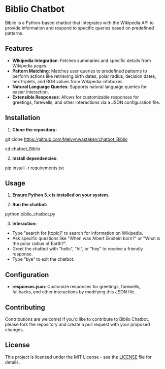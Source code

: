 # Biblio Chatbot

Biblio is a Python-based chatbot that integrates with the Wikipedia API to provide information and respond to specific queries based on predefined patterns.

## Features

- **Wikipedia Integration**: Fetches summaries and specific details from Wikipedia pages.
- **Pattern Matching**: Matches user queries to predefined patterns to perform actions like retrieving birth dates, polar radius, decision dates, hex triplets, and RGB values from Wikipedia infoboxes.
- **Natural Language Queries**: Supports natural language queries for easier interaction.
- **Extensible Responses**: Allows for customizable responses for greetings, farewells, and other interactions via a JSON configuration file.

## Installation

1. **Clone the repository:**

git clone https://github.com/Melvynwastaken/chatbot_Biblio

cd chatbot_Biblio

2. **Install dependencies:**

pip install -r requirements.txt

## Usage

1. **Ensure Python 3.x is installed on your system.**

2. **Run the chatbot:**

python biblio_chatbot.py

3. **Interaction:**
- Type "search for [topic]" to search for information on Wikipedia.
- Ask specific questions like "When was Albert Einstein born?" or "What is the polar radius of Earth?".
- Greet the chatbot with "hello", "hi", or "hey" to receive a friendly response.
- Type "bye" to exit the chatbot.

## Configuration

- **responses.json**: Customize responses for greetings, farewells, fallbacks, and other interactions by modifying this JSON file.

## Contributing

Contributions are welcome! If you'd like to contribute to Biblio Chatbot, please fork the repository and create a pull request with your proposed changes.

## License

This project is licensed under the MIT License - see the [LICENSE](https://github.com/Melvynwastaken/chatbot_Biblio/blob/main/LICENSE) file for details.
